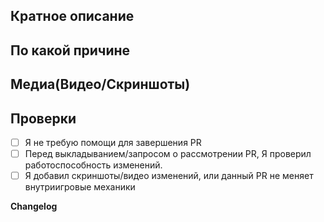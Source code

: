 <!-- Пожалуйста прочитайте эту статью перед тем как выложить PR, что-бы избежать лишних правок в процессе осмотра: https://docs.spacestation14.io/en/getting-started/pr-guideline -->
<!-- Текст в стрелочках являеться коментариями - они не будут видны в вашем PR. -->

## Кратное описание
<!-- Что вы предлагаете изминить с помощью своего PR? -->

## По какой причине
<!-- В чём причина добавления этих изменений? ССылки на Дисскусии а так-же Баг-Репорты указывать здесь. Пожалуйста опишите как это изменит игровой баланс. -->

## Медиа(Видео/Скриншоты)
<!-- 
Если ваш PR содержит внутриигровые изменения вы обязаны предоставить скриншоты/видео изменений.
-->

## Проверки

- [ ] Я не требую помощи для завершения PR
- [ ] Перед выкладыванием/запросом о рассмотрении PR, Я проверил работоспособность изменений.
- [ ] Я добавил скриншоты/видео изменений, или данный PR не меняет внутриигровые механики

**Changelog**
<!--
Введите игроков в курс дела, кратко опишите всё что было изменено в этом PR.
-->

<!--
Перед выкладыванием/запросом о рассмотрении PR, напишите Changelog вне коментария, а так-же укажите в Resources/Changelog/ChangelogSunrise.yml
:cl:
- add: Добавлено веселье!
- remove: Удалено веселье!
- tweak:Изменено веселье!
- fix: Исправлено веселье!
-->
